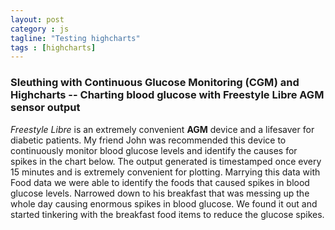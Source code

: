 ```yaml
---
layout: post
category : js
tagline: "Testing highcharts"
tags : [highcharts]
---
```

### Sleuthing with Continuous Glucose Monitoring (CGM) and Highcharts -- Charting blood glucose with Freestyle Libre AGM sensor output
_Freestyle Libre_ is an extremely convenient **AGM** device and a lifesaver for diabetic patients. My friend John was recommended this device to continuously monitor blood glucose levels and identify the causes for spikes in the chart below.
The output generated is timestamped once every 15 minutes and is extremely convenient for plotting.
Marrying this data with Food data we were able to identify the foods that caused spikes in blood glucose levels. Narrowed down to his breakfast that was messing up the whole day causing enormous spikes in blood glucose. We found it out and started tinkering with the breakfast food items to reduce the glucose spikes. 

<script src="https://ajax.googleapis.com/ajax/libs/jquery/2.1.4/jquery.min.js"></script>
<script src="http://code.highcharts.com/highcharts.js"></script>
<script src="http://code.highcharts.com/highcharts-more.js"></script>
<script src="http://code.highcharts.com/highcharts-3d.js"></script>
<script src="http://code.highcharts.com/modules/heatmap.js"></script>
<script src="http://code.highcharts.com/modules/treemap.js"></script>
<script src="http://code.highcharts.com/modules/funnel.js"></script>
<div id="container" style="height: 100%; width: 100%;"></div>

<script type='text/javascript'>

    $('#container').highcharts({
    subtitle: {
      text: 'Click and drag in the plot area to zoom in'
    },
    yAxis: {
      min: 0.6,
      title: {
        text: 'Glucose Level'
      }
    },
    series: [{
      pointStart: Date.UTC(2019, 6, 21,12,51,0),
      type: 'area',
      data: [149, 124,
109, 
108, 
94, 
95, 
104, 
85, 
77, 
88, 
117, 
143, 
122, 
104, 
112, 
117, 
105, 
95, 
92, 
88, 
85, 
79, 
81, 
90, 
98, 
116, 
131, 
128, 
123, 
125, 
126, 
126, 
127, 
128, 
123, 
119, 
123, 
133, 
145, 
158, 
164, 
166, 
168, 
174, 
178, 
177, 
177, 
182, 
174, 
157, 
153, 
139, 
94, 
58, 
40, 
40, 
40, 
40, 
40, 
51, 
86, 
62, 
46, 
41, 
42, 
46, 
49, 
51, 
50, 
65, 
97, 
88, 
77, 
87, 
110, 
130, 
139, 
143, 
146, 
151, 
157, 
158, 
160, 
159, 
156, 
162, 
168, 
171, 
179, 
191, 
201, 
209, 
215, 
214, 
216, 
209, 
188, 
162, 
146, 
142, 
138, 
127, 
117, 
114, 
122, 
131, 
138, 
150, 
163, 
168, 
175, 
181, 
180, 
176, 
170, 
157, 
148, 
144, 
141, 
149, 
163, 
175, 
185, 
194, 
199, 
201, 
206, 
207, 
206, 
203, 
197, 
192, 
199, 
207, 
206, 
199, 
197, 
201, 
199, 
188, 
178, 
170, 
159, 
150, 
143, 
122, 
94, 
88, 
90, 
86, 
81, 
75, 
69, 
65, 
61, 
59, 
58, 
55, 
52, 
62, 
93, 
82, 
58, 
44, 
40, 
51, 
87, 
90, 
87],
      name: 'Glucose Readings per 15 mins  ',
      pointInterval: 900000
    }],
    title: {
      //text: 'JohnY - Apr 8 - Apr 22'
      text: 'KB - Jun 21 '
    },
    chart: {
      zoomType: 'x'
    },
    xAxis: {
      type: 'datetime'
    }
  });

</script>
